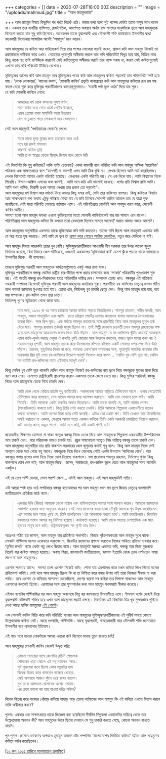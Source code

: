 +++
categories = []
date = 2020-07-28T18:00:00Z
description = ""
image = "/uploads/mahmud.jpg"
title = "আল মাহমুদনামা"

+++
আল মাহমুদ বিষয়ে কিছুদিন পর পরই বিতর্ক ওঠে। মজার কথা হলো দুই পক্ষের কেউই তাকে মানুষ মনে করেন না। একদল তার যাবতীয় ব্যক্তিগত, রাজনৈতিক, আদর্শগত অবস্থান অর্থাৎ রক্ত মাংসের মানুষটাকে ভুলে আল মাহমুদকে বিবেচনা করতে চান শুধু কবি হিসেবে। আরেকদল তাকে যুদ্ধাপরাধী এবং মৌলবাদী শক্তি জামায়াতে ইসলামীর ঝাণ্ডা বহনকারী বিবেচনায় আক্ষরিক অর্থেই 'অমানুষ' মনে করেন।

আল মাহমুদের যে কবিতা আর সাহিত্যকর্ম নিয়ে তার পক্ষের লোকেরা লড়াই করেন, প্রাক্তন কবি আল মাহমুদ নিজেই তা প্রকারান্তরে অস্বীকার করে এখন। নেহায়েত পুরোপুরি অস্বীকার করলে তার কবি পরিচয়টাই বিলুপ্ত হয়ে যায়, বিক্রির আর কিছু থাকে না; তাই বাণিজ্যিক কারণেই সেই কবিতাগুলো অস্বীকার করাটা তার পক্ষে সহজ না, কারণ সেই কবিতাগুলোই এখনো তার কবি পরিচয়টা টিকিয়ে রেখেছে।

মুক্তিযুদ্ধের আগের কবি আল মাহমুদ আর মুক্তিযুদ্ধের পরের কবি আল মাহমুদের কবিতা পড়লেই তার পরিবর্তনটা স্পষ্ট হয়ে যায়। ‘লোক লোকান্তর’, ‘কালের কলস’, ‘সোনালী কাবিন’ প্রভৃতি কাব্যগ্রন্থের কবি আল মাহমুদের কবিতার রূপ রস গন্ধ বদলে যেতে শুরু করে মুক্তিযুদ্ধ পরবর্তীকালের কাব্যগ্রন্থগুলোতে। ‘মায়াবী পর্দা দুলে ওঠো’ দিয়ে যার শুরু।  
যে কবি সোনালী কাবিনে লেখে:

> আমাদের ধর্ম হোক ফসলের সুষম বণ্টন,  
> পরম স্বস্তির মন্ত্রে গেয়ে ওঠো শ্রেণীর উচ্ছেদ,  
> এমন প্রেমের বাক্য সাহসিনী করো উচ্চারণ  
> যেন না ঢুকতে পারে লোকধর্মে আর ভেদাভেদ।

সেই আল মাহমুদই ‘বখতিয়ারের ঘোড়া’য় লেখে:

> মাঝে মাঝে হৃদয় যুদ্ধের জন্য হাহাকার করে ওঠে  
> মনে হয় রক্তই সমাধান  
> বারুদই অন্তিম তৃপ্তি  
> আমি তখন স্বপ্নের ভেতর জিহাদ জিহাদ বলে জেগে উঠি

এই বিবর্তনটা কি শুধু কবিতায়? নাকি ব্যক্তি চেতনায়? একদা বামপন্থী বলে পরিচিত কবি আল মাহমুদ পাক্ষিক ‘সাপ্তাহিক’ পত্রিকার এক সাক্ষাতকারে বলে “ডানপন্থী বা বামপন্থী এসব আমি ঠিক বুঝি না। লেখক হিসেবে আমি মার্চ করেছিলাম। লেখক হিসেবেই আমার একটা পরিণতি হয়েছে। লেখকের একটা পরিণতি হয়। সে এক দিকে যায়। আমি বিশ্বাসের দিকে গিয়েছি। ঈমান-আক্বিদা এসবের কথা বলেছি। আমি মনে করি এটা ভালোই হয়েছে। ধর্মের প্রতি বিশ্বাস রাখি আমি। আমি যখন ধার্মিক, বিশ্বাসী তখন আমার লেখায় তার প্রভাব তো পড়বেই”।  
আল মাহমুদের ধর্ম বিশ্বাস আর ধর্মচর্চা নিয়ে আমার কিছু বলার নাই, সেটা তার ব্যক্তিগত ব্যাপার। কিন্তু কবিতার বিবর্তন আর সাক্ষাৎকারে বলা কথায় এটুকু পরিষ্কার বোঝা যায় যে কবি হিসেবে সোনালী কাবিন আমলে তার যে যাত্রা শুরু হয়েছিলো, সেই যাত্রা পরিণতি পেয়েছে বর্তমানে এসে। এই পরিণতিপ্রাপ্ত বোধটাই আল মাহমুদ ধারণ করে, সোনালী কাবিন অতীত।  
সমস্যা হলো আল মাহমুদ ভক্তরা এখনো কুমিরছানার মতো সোনালী কাবিনটাকেই বার বার সামনে এনে রাখেন। পরিণতিপ্রাপ্ত আল মাহমুদের কবিতা কি কখনো তারা রেফারেন্স হিসেবে সামনে আনেন? অন্তত আমার নজরে আসেনি।

আল মাহমুদের অনুসারীরা একসময় তাকে মুক্তিযোদ্ধা কবি দাবি করতেন। তাদের দাবি ছিলো আল মাহমুদই একমাত্র কবি যে অস্ত্র হাতে যুদ্ধ করেছে। সেই দাবি যে ভুল তা [প্রমাণ করে গেছেন আরিফ জেবতিক](http://www.sachalayatan.com/arifjebtik/17812), নতুন করে সেদিকে না যাই।

আল মাহমুদ বিষয়ে আরেকটা প্রচার খুব বেশি। মুক্তিযুদ্ধপরবর্তীকালে আওয়ামী লীগ সরকার তার উপর অনেক জুলুম নির্যাতন করেছে, বিনা বিচারে জেল খাটিয়েছে, এজন্যই এককালের ‘মুক্তিযোদ্ধা কবি’ ক্রমশ ঝুঁকে পড়তে থাকে জামায়াতে ইসলামীর দিকে। কী হাস্যকর।

তাহলে মুক্তিযুদ্ধ পরবর্তী আল মাহমুদের কার্যক্রমগুলোতে একটু নজর রাখা যাক।  
মুক্তিযুদ্ধ পরবর্তীকালে বঙ্গবন্ধু ঘোষিত রাষ্ট্রীয় চার-নীতির পক্ষে প্রচার চালানোর জন্য ‘গণকণ্ঠ’ পত্রিকাটির পুনঃপ্রকাশ শুরু হয়। এই শর্তেই বঙ্গবন্ধু রব-সিরাজদের হাতে পত্রিকাটির দায়িত্ব দেন। সম্পাদক তোহা খান। বঙ্গবন্ধুর এই পত্রিকায় সহকারী সম্পাদক হিসেবেই মুক্তিযুদ্ধ পরবর্তী আল মাহমুদের ক্যারিয়ার শুরু। পরবর্তীতে রব-জলিলের নেতৃত্বে জাসদ গঠিত হলে গণকণ্ঠ জাসদের মুখপাত্র হয়ে যায়। তোহা খান, নির্মলেন্দু গুণ চাকরি ছেড়ে দেন। কিন্তু আল মাহমুদ রয়ে যায়, হয়ে যায় সম্পাদক। রব-জলিল তখন তার নেতা।  
নির্মলেন্দু গুণের স্মৃতিচারণ থেকে জানা যায়:

> মনে পড়ে, ১৯৭৩ বা ৭৪ সালে চট্টগ্রামে আমরা কবিতা পড়তে গিয়েছিলাম। শামসুর রাহমান, শহীদ কাদরী, আল মাহমুদ, ফজল শাহাবুদ্দিন এবং আমি। রাতে চট্টগ্রাম পোর্টের ডাক্তার কামালের বাসায় আমাদের নৈশভোজের ব্যবস্থা ছিল। সঙ্গে ছিল সুরা। এক পর্যায়ে শামসুর রাহমানের সঙ্গে রাজনীতি নিয়ে আল মাহমুদের তুমুল তর্ক বেঁধে যায়। শামসুর রাহমান তর্কপটু মানুষ ছিলেন না। তাই শিল্পী দেবদাস চক্রবর্তী তখন শামসুর রাহমানের পক্ষ হয়ে আল মাহমুদের আক্রমণের জবাব দিতে উঠে দাঁড়ান। আল মাহমুদ যে রব-জলিলের খুঁটির জোরেই আজকাল এমন নর্তন-কুর্দন করছে দেবুদা ঐ কথাটা খুবই জোরের সঙ্গে উত্থাপন করলেন, কারও ভুলে যাবার কথা নয় ঐ নয়নমনোহর দৃশ্যটি, আল মাহমুদ তড়াক করে উত্তেজনায় কাঁপতে কাঁপতে একটি সোফার ওপর লম্ফ দিয়ে উঠে দাঁড়ান। তারপর, মুহূর্তমাত্র বিলম্ব না করে, শতকরা একশ’ভাগ সাফল্যের সঙ্গে, পুরোপুরি সামরিক কায়দায় তাঁর তখনকার প্রিয় দুই নেতা রব-জলিলের উদ্দেশে স্যালুট নিবেদন করে বলেন... ‘সেদিন খুব বেশি দূরে নয়, যেদিন সব ব্যাটাই রব-জলিলের নামে এইভাবে স্যালুট দেবে’।

কিন্তু সেদিন খুব বেশি দূরে থাকেনি যেদিন আল মাহমুদ নিজেই রব-জলিলের নাম ভুলে গিয়ে বঙ্গবন্ধুকে ফুলের মালা দিয়ে বরণ করে নেয়। ক্রমাগত রাষ্ট্রবিরোধী প্রচারণার কারনে একসময় তাকে জেলে যেতে হয়। কিন্তু মুক্তির পরদিনই বঙ্গবন্ধু নিজে আল মাহমুদকে ডেকে নিয়ে চাকরি দেন।

> আমি জেল থেকে বেরিয়ে রাতটা শুধু কাটিয়েছি। সকালবেলা আমার বাড়িতে টেলিফোন আসে। ওনার সেক্রেটারি টেলিফোন করে বলেছেন, শেখ সাহেব আমার জন্য অপেক্ষা করছেন। আমি যেন সেখানে চলে যাই। আমি গিয়েছি। তিনি আমাকে একটা চাকরির অফার দিয়েছেন। আমি তাকে বলেছি যে, আমি আমার পেশায় (সাংবাদিকতা) থাকতে চাই। কিন্তু তিনি সেটা করতে দেননি। তিনি আমাকে শিল্পকলা একাডেমীতে জয়েন করতে বলেছেন। আমি অনেক চিন্তা করে সেটা করেছি। এটাও তো একটা ঋণ। তিনি যেখানে তার বিরোধীদের সহ্যই করতেন না একদম, সেখানে আমার মতো একজন কবিকে তিনি একটা সরকারি চাকরিতে নিয়োগ করলেন, এটা আমার কাছে অদ্ভুত লাগে। আমি মনে করি, এটা একটা ঋণই বটে।

প্রয়োজনীয় শিক্ষাগত যোগ্যতা না থাকা সত্ত্বেও বঙ্গবন্ধু নিজে ডেকে নিয়ে আল মাহমুদকে শিল্পকলা একাডেমীর উপপরিচালক পদে চাকরি দেন। পরে পরিচালক পদেও চাকরি হয়। প্রচুর সমালোচনা সত্ত্বেও নিজ দায়িত্বে বঙ্গবন্ধু তাকে চাকরি দেন। আল মাহমুদের অনুসারীরা তার প্রতি বাকশাল সরকারের জেল জুলুমের কথাই শুধু বলে। কিন্তু আল মাহমুদ নিজে সেই অবস্থান থেকে সরে গেছে বহু আগে। বঙ্গবন্ধুকে নিয়ে লিখে ফেলেছে গোটা একটা উপন্যাস ‘কাবিলের বোন’। আর বঙ্গবন্ধুর গলায় ফুলের মালা দিয়ে নিজে যোগ দিয়েছে বাকশালে। বলা প্রয়োজন শামসুর রাহমান, নির্মলেন্দু গুণরা কিন্তু বাকশালে যোগ দেন নাই; আল মাহমুদ দিছে। জাসদ, সমাজতন্ত্র, রব-জলিল ভুলে যেতে আল মাহমুদের সময় লাগেনি একটুও।

এই যে চোখ পল্টি দেওয়া, ভোল পাল্টে ফেলা... এটাই আল মাহমুদ। এই আল মাহমুদটাই সত্যি।

এটা আরো স্পষ্ট হয়ে ওঠে সপরিবারে বঙ্গবন্ধু হত্যাকাণ্ডের পর আল মাহমুদ যখন সব ভুলে জিয়ার নেতৃত্বে বাংলাদেশি জাতীয়তাবাদ প্রতিষ্ঠায় মাঠে নামে।

> একবার উনি (জিয়া) আমাকে ডেকে পাঠান এবং ব্যক্তিগতভাবে আমার সঙ্গে আলাপ করেন। আমাকে জাসাসের সভাপতি হওয়ার জন্য অনুরোধ করেন। সেই সময় প্রফেসর বদরুদ্দোজা চৌধুরী আমাকে খুব উদ্বুদ্ধ করেছিলেন। এটা আমার মনে আছে খুবই যে, তিনি বলেছিলেন ‘এটা আপনাকে করতে হবে’। আমি করেছিলাম। জিয়াউর রহমানের সঙ্গেও আমার বহু বিনিময় হয়েছে। কথাবার্তা হয়েছে। আমি তাকে অত্যন্ত দেশপ্রেমিক এক মহৎ হৃদয়ের মানুষ মনে করি। রাষ্ট্রনায়কসুলভ সব গুণই তার ছিল।

অতঃপর গঠিত হয় জাসাস, আল মাহমুদ যার প্রতিষ্ঠাতা সভাপতি। জিয়ার পৃষ্ঠপোষকতায় আল মাহমুদ সুখে থাকে। লোকটা পল্টিবাজ হলেও একেবারে অকৃতজ্ঞ না, জিয়াউর রহমানের প্রশংসা করতেও নিজের সাহিত্য প্রতিভা ব্যবহার করে। ‘তৃষিত জলধি’ নামে একটা গল্প লেখে জিয়ার নামে। আল মাহমুদই সম্ভবত একমাত্র কবি, বঙ্গবন্ধু আর জিয়া দুজনকে নিয়েই যার কবিতা সমাদৃত হয়েছে। অবশ্য জিয়া, বাংলাদেশি জাতীয়তাবাদ, জাসাস ইত্যাদি থেকে চোখ ওল্টাতেও সময় লাগে না আল মাহমুদের।

এরশাদ ক্ষমতায় আসে। সমস্যা হলো এরশাদ নিজেই কবি। শোনা যায় এরশাদের নামে তখন কবিতা লিখে দিতো অনেক প্রথিতযশা কবিই। সেই দলে আল মাহমুদ ছিলো কি না তা নিশ্চিত করে বলার উপায় নাই তারা নিজেরা স্বীকার না করা পর্যন্ত। তবে এরশাদ যে কবিতার সম্মেলন ডেকেছিলো, দেশের বরেণ্য সব কবিরা তার বিপক্ষে থাকলেও আল মাহমুদ এরশাদের কবলেই ছিলো। এরশাদের সঙ্গে তার সুসম্পর্কের কথা আল মাহমুদ সবসময়ই স্বীকার করেছে।

এইসব নানাবিধ পল্টিবাজির পর আল মাহমুদ অবশেষে থিতু হয় জামায়াতে ইসলামীতে এসে। ইসলাম ধর্মের দোহাই দিয়ে যুদ্ধাপরাধী মৌলবাদী শক্তির হয়ে এখন আল মাহমুদের লড়াই চলছে। বিবর্তনের এই বিস্তারিত চিত্র খুব সুন্দরভাবে গুছিয়ে লেখা আছে হাসিব মাহমুদের [এই পোস্টে](http://www.nirpata.com/post/43260568255)।

এক সোনালী কাবিন বিক্রি করে কবি পরিচিতি পাওয়া আল মাহমুদের মুক্তিযুদ্ধপরবর্তীকালের এই সুদীর্ঘ সময়ে কোনো উল্লেখযোগ্য কবিতা নেই। আছে দলবাজি, পল্টিবাজি। আছে যুদ্ধাপরাধী, গণহত্যাকারী আর মৌলবাদী শক্তি জামায়াতে ইসলামীর হয়ে ল্যাদানোর ইতিহাস।

এই পচে গলে যাওয়া লোকটাকে আমরা এখনো কবি হিসেবে মাথায় তুলে রাখতে চাই!

আল মাহমুদের সোনালী কাবিন থেকেই উদ্ধৃত করি:

> কোনো সামন্তের নামে কোনদিন রচিনি শোলোক  
> শোষকের খাড়া ঝোলে এই নগ্ন মস্তকের ‘পরে।  
> পূর্ব পুরুষেরা কবে ছিলো কোন সম্রাটের দাস  
> বিবেক বিক্রয় করে বানাতেন বাক্যের খোয়াড়,  
> সেই অপবাদে আজও ফুঁসে ওঠে বঙ্গের বাতাস।  
> মুখ ঢাকে আলাওল রোসাঙ্গের অশ্বের সোয়ার।  
> এর চেয়ে ভালো নয় হয়ে যাওয়া দরিদ্র বাউল?

বিবেক বিক্রয় করে বাক্যের খোঁয়াড় বানিয়ে পাহাড় গড়ে তোলা বর্তমানের আল মাহমুদ কি এই কবিতা এখনো বিশ্বাস করবে নাকি অস্বীকার করবে?

পুনশ্চ: একবার এক সাক্ষাৎকারে তাকে জিজ্ঞেস করা হয়েছিলো দীর্ঘদিন শিল্পকলা একাডেমির দায়িত্বে থেকে তার উল্লেখযোগ্য অবদান কী? আল মাহমুদের উত্তর ছিলো সেখানে সে শুধু চাকরি করতে গেছে, কোনো অবদান রাখতে যায়নি।

পুন পুনশ্চ: জামাত তোষণের অপরাধে হুমায়ুন আজাদ তাঁর সম্পাদিত ‘বাংলাদেশের নির্বাচিত কবিতা’ বইতে আল মাহমুদের কবিতা বর্জন করেছিলেন।

[\[১২ জুন ২০১৫ তারিখে সচলায়তনে প্রকাশিত\]](http://www.sachalayatan.com/nazrul_islam/54591)